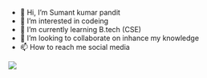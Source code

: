 - 👋 Hi, I’m  Sumant kumar pandit
- 👀 I’m interested in codeing
- 🌱 I’m currently learning B.tech (CSE)
- 💞️ I’m looking to collaborate on inhance my knowledge
- 📫 How to reach me  social media

<picture>
  <source
    srcset="https://github-readme-stats.vercel.app/api?username=sumantkum&show_icons=true&theme=dark"
    media="(prefers-color-scheme: dark)"
  />
  <source
    srcset="https://github-readme-stats.vercel.app/api?username=sumantkum&show_icons=true"
    media="(prefers-color-scheme: light), (prefers-color-scheme: no-preference)"
  />
  <img src="https://github-readme-stats.vercel.app/api?username=sumantkum&show_icons=true" />
</picture>
